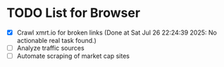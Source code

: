# TODO List for Browser

- [x] Crawl xmrt.io for broken links  (Done at Sat Jul 26 22:24:39 2025: No actionable real task found.)
- [ ] Analyze traffic sources
- [ ] Automate scraping of market cap sites